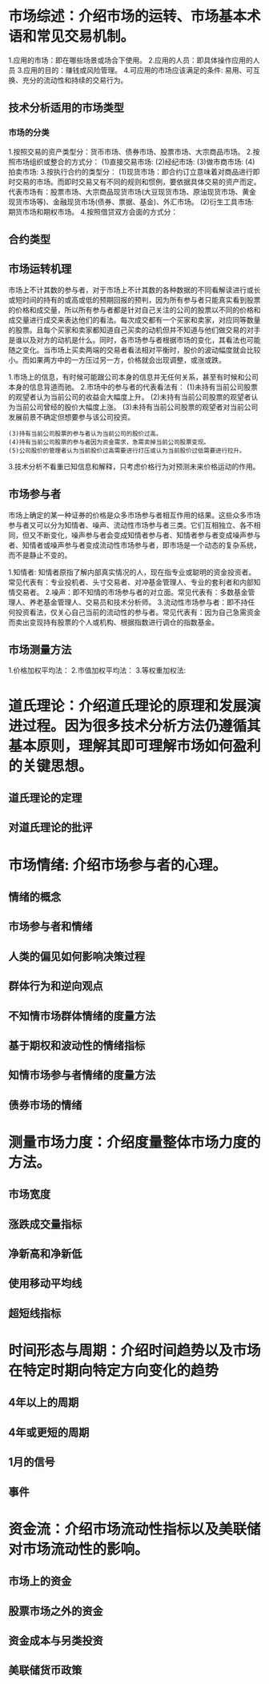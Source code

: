 # 市场综述：介绍市场的运转、市场基本术语和常见交易机制。
  1.应用的市场：即在哪些场景或场合下使用。
  2.应用的人员：即具体操作应用的人员
  3.应用的目的：赚钱或风险管理。
  4.可应用的市场应该满足的条件: 易用、可互换、充分的流动性和持续的交易行为。
## 技术分析适用的市场类型
### 市场的分类
  1.按照交易的资产类型分：货币市场、债券市场、股票市场、大宗商品市场。
  2.按照市场组织或整合的方式分：
    (1)直接交易市场:
    (2)经纪市场:
    (3)做市商市场:
    (4)拍卖市场:
  3.按执行合约的类型分：
    (1)现货市场：即合约订立意味着对商品进行即时交易的市场。而即时交易又有不同的规则和惯例，要依据具体交易的资产而定。代表市场有：股票市场、大宗商品现货市场(大豆现货市场、原油现货市场、黄金现货市场等)、金融现货市场(债券、票据、基金)、外汇市场。
    (2)衍生工具市场:期货市场和期权市场。
  4.按照借贷双方会面的方式分：
## 合约类型

## 市场运转机理
  市场上不计其数的参与者，对于市场上不计其数的各种数据的不同看解读进行或长或短时间的持有的或高或低的预期回报的预判，因为所有参与者只能真实看到股票的价格和成交量，所以所有参与者都是针对自己关注的公司的股票以不同的价格和成交量进行成交来表达他们的看法。每次成交都有一个买家和卖家，对应同等数量的股票。且每个买家和卖家都知道自己买卖的动机但并不知道与他们做交易的对手是谁以及对方的动机是什么。同时，各市场参与者根据市场的变化，其看法也可能随之变化。当市场上买卖两端的交易者看法相对平衡时，股价的波动幅度就会比较小。而如果两方中的一方压过另一方，价格就会出现调整，或涨或跌。
  
  1.市场上的信息，有时候可能跟公司本身的信息并无任何关系，甚至有时候和公司本身的信息背道而驰。
  2.市场中的参与者的代表看法有：
    (1)未持有当前公司股票的观望者认为当前公司的收益会大幅度上升。
    (2)未持有当前公司股票的观望者认为当前公司曾经的股价大幅度上涨。
    (3)未持有当前公司股票的观望者对当前公司发展前景不确定但想要参与该公司投资。

    (3)持有当前公司股票的参与者认为当前公司的股价过高。
    (4)持有当前公司股票的参与者因为资金需求，急需卖掉当前公司股票变现。
    (5)公司股价的管理者认为当前股价过高需要进行打压或认为当前股价过低需要进行拉升。
  3.技术分析不看重已知信息和解释，只考虑价格行为对预测未来价格运动的作用。  

## 市场参与者
  市场上确定的某一种证券的价格是众多市场参与者相互作用的结果。这些众多市场参与者又可以分为知情者、噪声、流动性市场参与者三类。它们互相独立、各不相同，但又不断变化，噪声参与者会变成知情者参与者、知情者参与者变成噪声参与者、知情者或噪声参与者变成流动性市场参与者，即市场是一个动态的复杂系统，而不是静止不变的。

  1.知情者: 知情者原指了解内部真实情况的人，现在指专业或聪明的资金投资者。常见代表有：专业投机者、头寸交易者、对冲基金管理人、专业的套利者和内部知情交易者。
  2.噪声：即不知情的市场参与者的对立面。常见代表有：多数基金管理人、养老基金管理人、交易员和技术分析师。
  3.流动性市场参与者：即不持任何投资看法，仅关心自己当前的流动性的参与者。常见代表有：因为自己急需资金而卖出变现持有股票的个人或机构、根据指数进行调仓的指数基金。
## 市场测量方法
  1.价格加权平均法：
  2.市值加权平均法：
  3.等权重加权法:

# 道氏理论：介绍道氏理论的原理和发展演进过程。因为很多技术分析方法仍遵循其基本原则，理解其即可理解市场如何盈利的关键思想。
## 道氏理论的定理
## 对道氏理论的批评
# 市场情绪: 介绍市场参与者的心理。
## 情绪的概念
## 市场参与者和情绪
## 人类的偏见如何影响决策过程
## 群体行为和逆向观点

## 不知情市场群体情绪的度量方法
## 基于期权和波动性的情绪指标

## 知情市场参与者情绪的度量方法
## 债券市场的情绪

# 测量市场力度：介绍度量整体市场力度的方法。
## 市场宽度
## 涨跌成交量指标
## 净新高和净新低
## 使用移动平均线
## 超短线指标

# 时间形态与周期：介绍时间趋势以及市场在特定时期向特定方向变化的趋势
## 4年以上的周期
## 4年或更短的周期
## 1月的信号
## 事件

# 资金流：介绍市场流动性指标以及美联储对市场流动性的影响。
## 市场上的资金
## 股票市场之外的资金
## 资金成本与另类投资
## 美联储货币政策